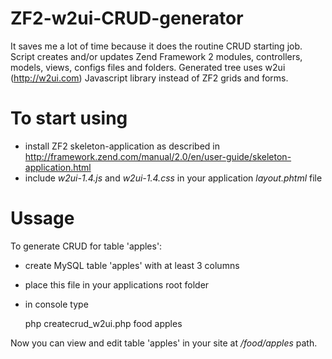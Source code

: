 ZF2-w2ui-CRUD-generator
=======================
It saves me a lot of time because it does the routine CRUD starting job. Script creates and/or updates Zend Framework 2 modules, controllers, models, views, configs files and folders. Generated tree uses w2ui (http://w2ui.com) Javascript library instead of ZF2 grids and forms.

To start using
==============
   - install ZF2 skeleton-application as described in http://framework.zend.com/manual/2.0/en/user-guide/skeleton-application.html
   - include *w2ui-1.4.js* and *w2ui-1.4.css* in your application *layout.phtml* file 
 
Ussage
======
To generate CRUD for table 'apples':
   - create MySQL table 'apples' with at least 3 columns
   - place this file in your applications root folder 
   - in console type 

        php createcrud_w2ui.php food apples


Now you can view and edit table 'apples' in your site at */food/apples* path.
